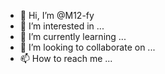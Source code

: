 - 👋 Hi, I’m @M12-fy
- 👀 I’m interested in ...
- 🌱 I’m currently learning ...
- 💞️ I’m looking to collaborate on ...
- 📫 How to reach me ...

<!---
M12-fy/M12-fy is a ✨ special ✨ repository because its `README.md` (this file) appears on your GitHub profile.
You can click the Preview link to take a look at your changes.
--->
